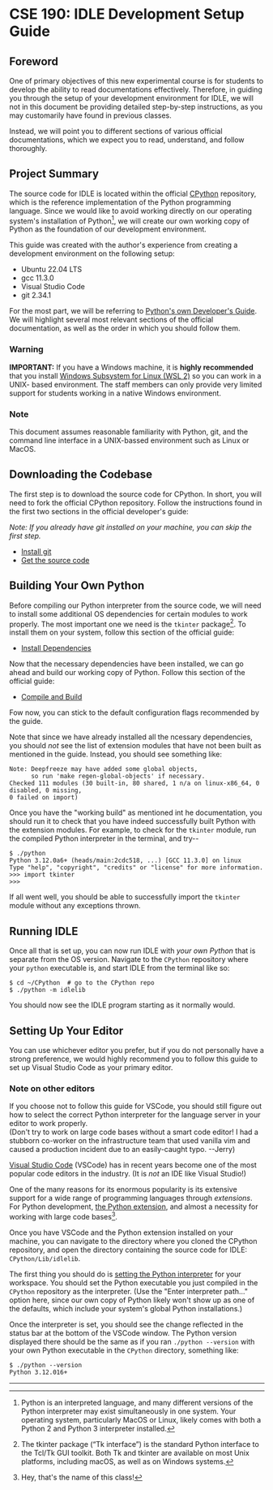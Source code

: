 # CSE 190: IDLE Development Setup Guide

## Foreword

One of primary objectives of this new experimental course is for students
to develop the ability to read documentations effectively. Therefore, in
guiding you through the setup of your development environment for IDLE, we
will not in this document be providing detailed step-by-step instructions,
as you may customarily have found in previous classes.

Instead, we will point you to different sections of various official
documentations, which we expect you to read, understand, and follow thoroughly.

## Project Summary

The source code for IDLE is located within the official [CPython][1] repository,
which is the reference implementation of the Python programming language. Since
we would like to avoid working directly on our operating system's installation
of Python[^1], we will create our own working copy of Python as the foundation
of our development environment.

This guide was created with the author's experience from creating a development
environment on the following setup:

- Ubuntu 22.04 LTS
- gcc 11.3.0
- Visual Studio Code
- git 2.34.1

For the most part, we will be referring to [Python's own Developer's Guide][2].
We will highlight several most relevant sections of the official documentation,
as well as the order in which you should follow them.

### Warning
**IMPORTANT:** If you have a Windows machine, it is **highly recommended** that
you install [Windows Subsystem for Linux (WSL 2)][8] so you can work in a UNIX-
based environment. The staff members can only provide very limited support for
students working in a native Windows environment.


### Note
This document assumes reasonable familiarity with Python, git, and the command
line interface in a UNIX-bassed environment such as Linux or MacOS.

## Downloading the Codebase

The first step is to download the source code for CPython. In short, you will
need to fork the official CPython repository. Follow the instructions found in
the first two sections in the official developer's guide:

_Note: If you already have git installed on your machine, you can skip
the first step._

- [Install git][3]
- [Get the source code][4]

## Building Your Own Python

Before compiling our Python interpreter from the source code, we will need to
install some additional OS dependencies for certain modules to work properly.
The most important one we need is the `tkinter` package[^2]. To install them
on your system, follow this section of the official guide:

- [Install Dependencies][5]

Now that the necessary dependencies have been installed, we can go ahead and
build our working copy of Python. Follow this section of the official guide:

- [Compile and Build][6]

Fow now, you can stick to the default configuration flags recommended by the guide.

Note that since we have already installed all the ncessary dependencies, you
should _not_ see the list of extension modules that have not been built as
mentioned in the guide. Instead, you should see something like:

```
Note: Deepfreeze may have added some global objects,
      so run 'make regen-global-objects' if necessary.
Checked 111 modules (30 built-in, 80 shared, 1 n/a on linux-x86_64, 0 disabled, 0 missing,
0 failed on import)
```

Once you have the "working build" as mentioned int he documentation, you should run
it to check that you have indeed successfully built Python with the extension
modules. For example, to check for the `tkinter` module, run the compiled Python
interpreter in the terminal, and try--

```
$ ./python
Python 3.12.0a6+ (heads/main:2cdc518, ...) [GCC 11.3.0] on linux
Type "help", "copyright", "credits" or "license" for more information.
>>> import tkinter
>>>
```

If all went well, you should be able to successfully import the `tkinter` module
without any exceptions thrown.

## Running IDLE

Once all that is set up, you can now run IDLE with _your own Python_ that is separate
from the OS version. Navigate to the `CPython` repository where your `python`
executable is, and start IDLE from the terminal like so:

```
$ cd ~/CPython  # go to the CPython repo
$ ./python -m idlelib
```

You should now see the IDLE program starting as it normally would.

## Setting Up Your Editor

You can use whichever editor you prefer, but if you do not personally have a strong
preference, we would highly recommend you to follow this guide to set up Visual Studio
Code as your primary editor.

### Note on other editors
If you choose not to follow this guide for VSCode, you should still figure out how to
select the correct Python interpreter for the language server in your editor to work
properly. <br> (Don't try to work on large code bases without a smart code editor! I had a
stubborn co-worker on the infrastructure team that used vanilla vim and caused a 
production incident due to an easily-caught typo. --Jerry)

[Visual Studio Code][9] (VSCode) has in recent years become one of the most popular
code editors in the industry. (It is *not* an IDE like Visual Studio!)

One of the many reasons for its enormous popularity is its extensive support for a
wide range of programming languages through *extensions*. For Python development, 
[the Python extension][10], and almost a necessity for working with large code bases[^3].

Once you have VSCode and the Python extension installed on your machine, you can 
navigate to the directory where you cloned the CPython repository, and open the directory
containing the source code for IDLE: `CPython/Lib/idlelib`.

The first thing you should do is [setting the Python interpreter][11] for your workspace.
You should set the Python executable you just compiled in the `CPython` repository as
the interpreter. (Use the "Enter interpreter path..." option here, since our own copy of
Python likely won't show up as one of the defaults, which include your system's global
Python installations.)

Once the interpreter is set, you should see the change reflected in the status bar at the
bottom of the VSCode window. The Python version displayed there should be the same as
if you ran `./python --version` with your own Python executable in the `CPython` directory,
something like:
 
```
$ ./python --version
Python 3.12.016+
```

---

[1]: https://en.wikipedia.org/wiki/CPython
[2]: https://devguide.python.org/getting-started/setup-building/#build-dependencies
[3]: https://devguide.python.org/getting-started/setup-building/#install-git
[4]: https://devguide.python.org/getting-started/setup-building/#get-the-source-code
[5]: https://devguide.python.org/getting-started/setup-building/#install-dependencies
[6]: https://devguide.python.org/getting-started/setup-building/#compile-and-build
[7]: https://www.markdownguide.org/getting-started/
[8]: https://learn.microsoft.com/en-us/windows/wsl/install
[9]: https://code.visualstudio.com/
[10]: https://marketplace.visualstudio.com/items?itemName=ms-python.python
[11]: https://code.visualstudio.com/docs/python/environments#_working-with-python-interpreters

[^1]: Python is an interpreted language, and many different versions of the Python interpreter may exist simultaneously in one system. Your operating system, particularly MacOS or Linux, likely comes with both a Python 2 and Python 3 interpreter installed.
[^2]: The tkinter package (“Tk interface”) is the standard Python interface to the Tcl/Tk GUI toolkit. Both Tk and tkinter are available on most Unix platforms, including macOS, as well as on Windows systems.
[^3]: Hey, that's the name of this class!

